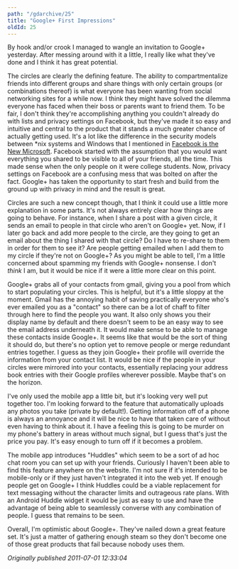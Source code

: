 ```yaml
---
path: "/gdarchive/25"
title: "Google+ First Impressions"
oldId: 25
---
```

By hook and/or crook I managed to wangle an invitation to Google+ yesterday. After messing around with it a little, I really like what they've done and I think it has great potential.

The circles are clearly the defining feature. The ability to compartmentalize friends into different groups and share things with only certain groups (or combinations thereof) is what everyone has been wanting from social networking sites for a while now. I think they might have solved the dilemma everyone has faced when their boss or parents want to friend them. To be fair, I don't think they're accomplishing anything you couldn't already do with lists and privacy settings on Facebook, but they've made it so easy and intuitive and central to the product that it stands a much greater chance of actually getting used. It's a lot like the difference in the security models between *nix systems and Windows that I mentioned in [Facebook is the New Microsoft](http://greaterdebater.com/blog/gabe/post/14). Facebook started with the assumption that you would want everything you shared to be visible to all of your friends, all the time. This made sense when the only people on it were college students. Now, privacy settings on Facebook are a confusing mess that was bolted on after the fact. Google+ has taken the opportunity to start fresh and build from the ground up with privacy in mind and the result is great.

Circles are such a new concept though, that I think it could use a little more explanation in some parts. It's not always entirely clear how things are going to behave. For instance, when I share a post with a given circle, it sends an email to people in that circle who aren't on Google+ yet. Now, if I later go back and add more people to the circle, are they going to get an email about the thing I shared with that circle? Do I have to re-share to them in order for them to see it? Are people getting emailed when I add them to my circle if they're not on Google+? As you might be able to tell, I'm a little concerned about spamming my friends with Google+ nonsense. I don't *think* I am, but it would be nice if it were a little more clear on this point.

Google+ grabs all of your contacts from gmail, giving you a pool from which to start populating your circles. This is helpful, but it's a little sloppy at the moment. Gmail has the annoying habit of saving practically everyone who's ever emailed you as a "contact" so there can be a lot of chaff to filter through here to find the people you want. It also only shows you their display name by default and there doesn't seem to be an easy way to see the email address underneath it. It would make sense to be able to manage these contacts inside Google+. It seems like that would be the sort of thing it should do, but there's no option yet to remove people or merge redundant entries together. I guess as they join Google+ their profile will override the information from your contact list. It would be nice if the people in your circles were mirrored into your contacts, essentially replacing your address book entries with their Google profiles wherever possible. Maybe that's on the horizon.

I've only used the mobile app a little bit, but it's looking very well put together too. I'm looking forward to the feature that automatically uploads any photos you take (private by default!). Getting information off of a phone is always an annoyance and it will be nice to have that taken care of without even having to think about it. I have a feeling this is going to be murder on my phone's battery in areas without much signal, but I guess that's just the price you pay. It's easy enough to turn off if it becomes a problem.

The mobile app introduces "Huddles" which seem to be a sort of ad hoc chat room you can set up with your friends. Curiously I haven't been able to find this feature anywhere on the website. I'm not sure if it's intended to be mobile-only or if they just haven't integrated it into the web yet. If enough people get on Google+ I think Huddles could be a viable replacement for text messaging without the character limits and outrageous rate plans. With an Android Huddle widget it would be just as easy to use and have the advantage of being able to seamlessly converse with any combination of people. I guess that remains to be seen.

Overall, I'm optimistic about Google+. They've nailed down a great feature set. It's just a matter of gathering enough steam so they don't become one of those great products that fail because nobody uses them.



*Originally published 2011-07-01 12:33:04*